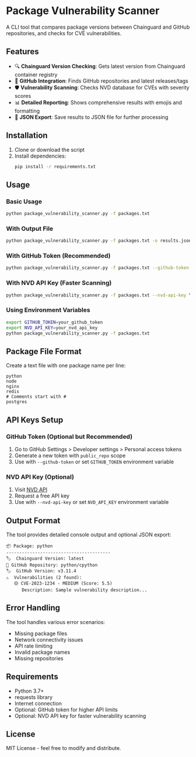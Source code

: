 # Package Vulnerability Scanner

A CLI tool that compares package versions between Chainguard and GitHub repositories, and checks for CVE vulnerabilities.

## Features

- 🔍 **Chainguard Version Checking**: Gets latest version from Chainguard container registry
- 🐙 **GitHub Integration**: Finds GitHub repositories and latest releases/tags
- 🛡️ **Vulnerability Scanning**: Checks NVD database for CVEs with severity scores
- 📊 **Detailed Reporting**: Shows comprehensive results with emojis and formatting
- 💾 **JSON Export**: Save results to JSON file for further processing

## Installation

1. Clone or download the script
2. Install dependencies:
   ```bash
   pip install -r requirements.txt
   ```

## Usage

### Basic Usage
```bash
python package_vulnerability_scanner.py -f packages.txt
```

### With Output File
```bash
python package_vulnerability_scanner.py -f packages.txt -o results.json
```

### With GitHub Token (Recommended)
```bash
python package_vulnerability_scanner.py -f packages.txt --github-token YOUR_GITHUB_TOKEN
```

### With NVD API Key (Faster Scanning)
```bash
python package_vulnerability_scanner.py -f packages.txt --nvd-api-key YOUR_NVD_KEY
```

### Using Environment Variables
```bash
export GITHUB_TOKEN=your_github_token
export NVD_API_KEY=your_nvd_api_key
python package_vulnerability_scanner.py -f packages.txt
```

## Package File Format

Create a text file with one package name per line:

```
python
node
nginx
redis
# Comments start with #
postgres
```

## API Keys Setup

### GitHub Token (Optional but Recommended)
1. Go to GitHub Settings > Developer settings > Personal access tokens
2. Generate a new token with `public_repo` scope
3. Use with `--github-token` or set `GITHUB_TOKEN` environment variable

### NVD API Key (Optional)
1. Visit [NVD API](https://nvd.nist.gov/developers/request-an-api-key)
2. Request a free API key
3. Use with `--nvd-api-key` or set `NVD_API_KEY` environment variable

## Output Format

The tool provides detailed console output and optional JSON export:

```
📦 Package: python
----------------------------------------
🏷️  Chainguard Version: latest
🐙 GitHub Repository: python/cpython
🏷️  GitHub Version: v3.11.4
⚠️  Vulnerabilities (2 found):
   🟡 CVE-2023-1234 - MEDIUM (Score: 5.5)
      Description: Sample vulnerability description...
```

## Error Handling

The tool handles various error scenarios:
- Missing package files
- Network connectivity issues
- API rate limiting
- Invalid package names
- Missing repositories

## Requirements

- Python 3.7+
- requests library
- Internet connection
- Optional: GitHub token for higher API limits
- Optional: NVD API key for faster vulnerability scanning

## License

MIT License - feel free to modify and distribute.
